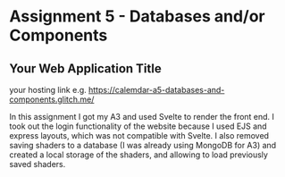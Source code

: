 Assignment 5 - Databases and/or Components
===
## Your Web Application Title

your hosting link e.g. https://calemdar-a5-databases-and-components.glitch.me/

In this assignment I got my A3 and used Svelte to render the front end. I took out the login functionality of the website because I used EJS and express layouts, which was not compatible with Svelte. I also removed saving shaders to a database (I was already using MongoDB for A3) and created a local storage of the shaders, and allowing to load previously saved shaders.

